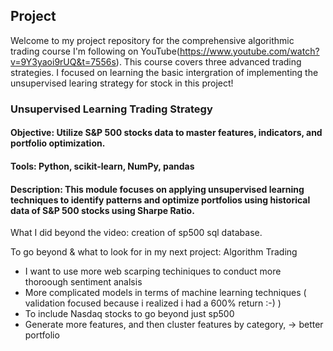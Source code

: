 ## Project



Welcome to my project repository for the comprehensive algorithmic trading course I'm following on YouTube(https://www.youtube.com/watch?v=9Y3yaoi9rUQ&t=7556s). This course covers three advanced trading strategies.
I focused on learning the basic intergration of implementing the unsupervised learing strategy for stock in this project! 

### Unsupervised Learning Trading Strategy
#### Objective: Utilize S&P 500 stocks data to master features, indicators, and portfolio optimization.
#### Tools: Python, scikit-learn, NumPy, pandas
#### Description: This module focuses on applying unsupervised learning techniques to identify patterns and optimize portfolios using historical data of S&P 500 stocks using Sharpe Ratio.


What I did beyond the video: creation of sp500 sql database. 


To go beyond & what to look for in my next project: Algorithm Trading

* I want to use more web scarping techiniques to conduct more thoroough sentiment analsis
* More complicated models in terms of machine learning techniques ( validation focused because i realized i had a 600% return :-) )
* To include Nasdaq stocks to go beyond just sp500
* Generate more features, and then cluster features by category, -> better portfolio 
